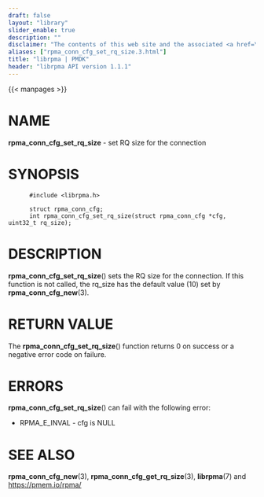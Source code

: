 ```yaml
---
draft: false
layout: "library"
slider_enable: true
description: ""
disclaimer: "The contents of this web site and the associated <a href=\"https://github.com/pmem\">GitHub repositories</a> are BSD-licensed open source."
aliases: ["rpma_conn_cfg_set_rq_size.3.html"]
title: "librpma | PMDK"
header: "librpma API version 1.1.1"
---
```

{{< manpages >}}

[comment]: <> (SPDX-License-Identifier: BSD-3-Clause)
[comment]: <> (Copyright 2020-2023, Intel Corporation)

# NAME

**rpma_conn_cfg_set_rq_size** - set RQ size for the connection

# SYNOPSIS

          #include <librpma.h>

          struct rpma_conn_cfg;
          int rpma_conn_cfg_set_rq_size(struct rpma_conn_cfg *cfg, uint32_t rq_size);

# DESCRIPTION

**rpma_conn_cfg_set_rq_size**() sets the RQ size for the connection. If
this function is not called, the rq_size has the default value (10) set
by **rpma_conn_cfg_new**(3).

# RETURN VALUE

The **rpma_conn_cfg_set_rq_size**() function returns 0 on success or a
negative error code on failure.

# ERRORS

**rpma_conn_cfg_set_rq_size**() can fail with the following error:

-   RPMA_E\_INVAL - cfg is NULL

# SEE ALSO

**rpma_conn_cfg_new**(3), **rpma_conn_cfg_get_rq_size**(3),
**librpma**(7) and https://pmem.io/rpma/
